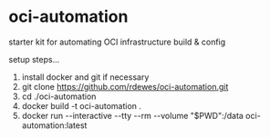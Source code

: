 # oci-automation
starter kit for automating OCI infrastructure build &amp; config

setup steps...
1. install docker and git if necessary
2. git clone https://github.com/rdewes/oci-automation.git
3. cd ./oci-automation
3. docker build -t oci-automation .
4. docker run --interactive --tty --rm --volume "$PWD":/data oci-automation:latest 
